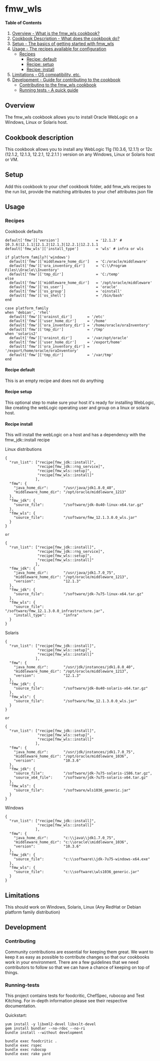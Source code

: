 # fmw_wls

#### Table of Contents

1. [Overview - What is the fmw_wls cookbook?](#overview)
2. [Cookbook Description - What does the cookbook do?](#cookbook-description)
3. [Setup - The basics of getting started with fmw_wls](#setup)
4. [Usage - The recipes available for configuration](#usage)
    * [Recipes](#recipes)
        * [Recipe: default](#recipe-default)
        * [Recipe: setup](#recipe-setup)
        * [Recipe: install](#recipe-install)
5. [Limitations - OS compatibility, etc.](#limitations)
6. [Development - Guide for contributing to the cookbook](#development)
    * [Contributing to the fmw_wls cookbook](#contributing)
    * [Running tests - A quick guide](#running-tests)

## Overview

The fmw_wls cookbook allows you to install Oracle WebLogic on a Windows, Linux or Solaris host.

## Cookbook description

This cookbook allows you to install any WebLogic 11g (10.3.6, 12.1.1) or 12c (12.1.2, 12.1.3, 12.2.1, 12.2.1.1 ) version on any Windows, Linux or Solaris host or VM.

## Setup

Add this cookbook to your chef cookbook folder, add fmw_wls recipes to the run list, provide the matching attributes to your chef attributes json file

## Usage

### Recipes

Cookbook defaults

    default['fmw']['version']                 = '12.1.3' # 10.3.6|12.1.1|12.1.2|12.1.3|12.2.1|12.2.1.1
    default['fmw_wls']['install_type']        = 'wls' # infra or wls

    if platform_family?('windows')
      default['fmw']['middleware_home_dir']   = 'C:/oracle/middleware'
      default['fmw']['ora_inventory_dir']     = 'C:\\Program Files\\Oracle\\Inventory'
      default['fmw']['tmp_dir']               = 'C:/temp'
    else
      default['fmw']['middleware_home_dir']   = '/opt/oracle/middleware'
      default['fmw']['os_user']               = 'oracle'
      default['fmw']['os_group']              = 'oinstall'
      default['fmw']['os_shell']              = '/bin/bash'
    end

    case platform_family
    when 'debian', 'rhel'
      default['fmw']['orainst_dir']       = '/etc'
      default['fmw']['user_home_dir']     = '/home'
      default['fmw']['ora_inventory_dir'] = '/home/oracle/oraInventory'
      default['fmw']['tmp_dir']           = '/tmp'
    when 'solaris2'
      default['fmw']['orainst_dir']       = '/var/opt/oracle'
      default['fmw']['user_home_dir']     = '/export/home'
      default['fmw']['ora_inventory_dir'] = '/export/home/oracle/oraInventory'
      default['fmw']['tmp_dir']           = '/var/tmp'
    end


#### Recipe default

This is an empty recipe and does not do anything

#### Recipe setup

This optional step to make sure your host it's ready for installing WebLogic, like creating the webLogic operating user and group on a linux or solaris host.

#### Recipe install

This will install the webLogic on a host and has a dependency with the fmw_jdk::install recipe


Linux distributions

    {
      "run_list": ["recipe[fmw_jdk::install]",
                   "recipe[fmw_jdk::rng_service]",
                   "recipe[fmw_wls::setup]",
                   "recipe[fmw_wls::install]"
                  ],
      "fmw": {
        "java_home_dir":       "/usr/java/jdk1.8.0_40",
        "middleware_home_dir": "/opt/oracle/middleware_1213"
      },
      "fmw_jdk": {
        "source_file":         "/software/jdk-8u40-linux-x64.tar.gz"
      },
      "fmw_wls": {
        "source_file":         "/software/fmw_12.1.3.0.0_wls.jar"
      }
    }

    or

    {
      "run_list": ["recipe[fmw_jdk::install]",
                   "recipe[fmw_jdk::rng_service]",
                   "recipe[fmw_wls::setup]",
                   "recipe[fmw_wls::install]"
                  ],
      "fmw_jdk": {
        "java_home_dir":       "/usr/java/jdk1.7.0_75",
        "middleware_home_dir": "/opt/oracle/middleware_1213",
        "version":             "12.1.3"
      },
      "fmw_jdk": {
        "source_file":         "/software/jdk-7u75-linux-x64.tar.gz"
      },
      "fmw_wls": {
        "source_file":         "/software/fmw_12.1.3.0.0_infrastructure.jar",
        "install_type":        "infra"
      }
    }

Solaris

    {
      "run_list": ["recipe[fmw_jdk::install]",
                   "recipe[fmw_wls::setup]",
                   "recipe[fmw_wls::install]"
                  ],
      "fmw": {
        "java_home_dir":       "/usr/jdk/instances/jdk1.8.0_40",
        "middleware_home_dir": "/opt/oracle/middleware_1213",
        "version":             "12.1.3"
      },
      "fmw_jdk": {
        "source_file":         "/software/jdk-8u40-solaris-x64.tar.gz"
      },
      "fmw_wls": {
        "source_file":         "/software/fmw_12.1.3.0.0_wls.jar"
      }
    }

    or

    {
      "run_list": ["recipe[fmw_jdk::install]",
                   "recipe[fmw_wls::setup]",
                   "recipe[fmw_wls::install]"
                  ],
      "fmw": {
        "java_home_dir":       "/usr/jdk/instances/jdk1.7.0_75",
        "middleware_home_dir": "/opt/oracle/middleware_1036",
        "version":             "10.3.6"
      },
      "fmw_jdk": {
        "source_file":         "/software/jdk-7u75-solaris-i586.tar.gz",
        "source_x64_file":     "/software/jdk-7u75-solaris-x64.tar.gz"
      },
      "fmw_wls": {
        "source_file":         "/software/wls1036_generic.jar"
      }
    }


Windows

    {
      "run_list": ["recipe[fmw_jdk::install]",
                   "recipe[fmw_wls::install]"
                  ],
      "fmw": {
        "java_home_dir":       "c:\\java\\jdk1.7.0_75",
        "middleware_home_dir": "c:\\oracle\\middleware_1036",
        "version":             "10.3.6"
      },
      "fmw_jdk": {
        "source_file":         "c:\\software\\jdk-7u75-windows-x64.exe"
      },
      "fmw_wls": {
        "source_file":         "c:\\software\\wls1036_generic.jar"
      }
    }

## Limitations

This should work on Windows, Solaris, Linux (Any RedHat or Debian platform family distribution)

## Development

### Contributing

Community contributions are essential for keeping them great. We want to keep it as easy as possible to contribute changes so that our cookbooks work in your environment. There are a few guidelines that we need contributors to follow so that we can have a chance of keeping on top of things.

### Running-tests

This project contains tests for foodcritic, ChefSpec, rubocop and Test Kitching. For in-depth information please see their respective documentation.

Quickstart:

    yum install -y libxml2-devel libxslt-devel
    gem install bundler --no-rdoc --no-ri
    bundle install --without development

    bundle exec foodcritic .
    bundle exec rspec
    bundle exec rubocop
    bundle exec rake yard
